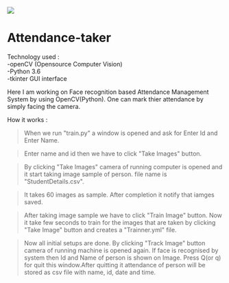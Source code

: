 ![](https://miro.medium.com/max/2994/1*Q_6ec5gt2qN07ftfLY1Yvg.png)

# Attendance-taker

Technology used :                     
-openCV (Opensource Computer Vision)                        
-Python 3.6                     
-tkinter GUI interface                      

Here I am working on Face recognition based Attendance Management System by using OpenCV(Python). One can mark thier attendance by simply facing the camera.             

How it works :

>When we run "train.py" a window is opened and ask for Enter Id and Enter Name. 

>Enter name and id then we have to click "Take Images" button. 

>By clicking "Take Images" camera of running computer is opened and it start taking image sample of person. file name is "StudentDetails.csv".

>It takes 60 images as sample. After completion it notify that iamges saved.

>After taking image sample we have to click "Train Image" button. Now it take few seconds to train for the images that are taken by clicking "Take Image" button and creates a "Trainner.yml" file.

>Now all initial setups are done. By clicking "Track Image" button camera of running machine is opened again. If face is recognised by system then Id and Name of person is shown on Image. Press Q(or q) for quit this window.After quitting it attendance of person will be stored as csv file with name, id, date and time.




